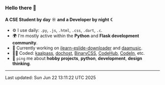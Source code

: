 ### Hello there 👋

#### A CSE Student by day ☼ and a Developer by night ☾


- ⚙️ I use daily: `.py`, `.js`, `.html`, `.css`, `.dart`, `.c`.
- 🌍 I'm mostly active within the **Python** and **Flask development community**.
- 📌 Currently working on [ilearn-eslide-downloader](https://github.com/kamalkoranga/ilearn-eslide-downloader) and [daamusic](https://github.com/kamalkoranga/daamusic).
- 🧑‍💻 Coded: [kaalpass](https://github.com/kamalkoranga/kaalpass), [dochost](https://github.com/kamalkoranga/dochost), [BinaryCSS](https://github.com/kamalkoranga/BinaryCSS), [CodeHub](https://github.com/kamalkoranga/codehub), [CodeIn](https://github.com/kamalkoranga/codein), etc.
- 💬 `ping` me about **hobby projects**, **python**, **development**, **design thinking**.

---
Last updated: Sun Jun 22 13:11:22 UTC 2025
